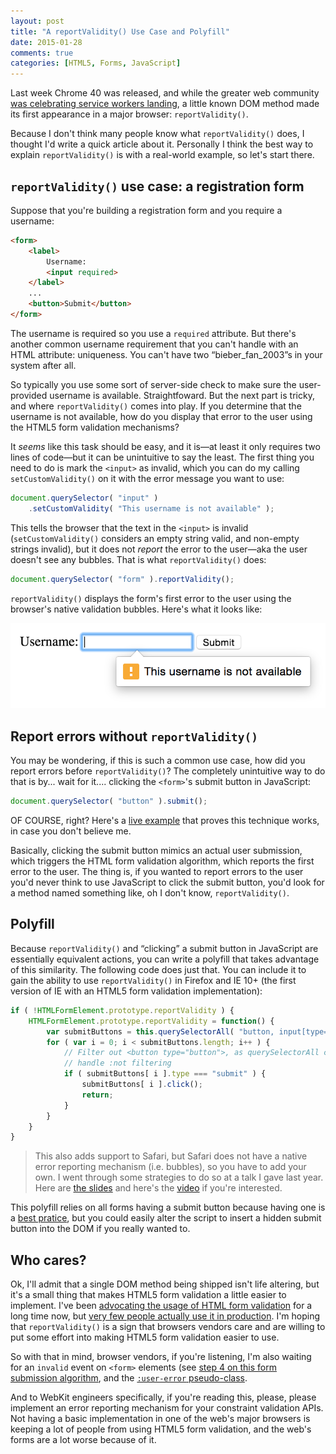 ```yaml
---
layout: post
title: "A reportValidity() Use Case and Polyfill"
date: 2015-01-28
comments: true
categories: [HTML5, Forms, JavaScript]
---
```


Last week Chrome 40 was released, and while the greater web community [was celebrating service workers landing](https://twitter.com/addyosmani/status/558051510840356864), a little known DOM method made its first appearance in a major browser: `reportValidity()`.

Because I don't think many people know what `reportValidity()` does, I thought I'd write a quick article about it. Personally I think the best way to explain `reportValidity()` is with a real-world example, so let's start there.

## `reportValidity()` use case: a registration form

Suppose that you're building a registration form and you require a username:

``` html
<form>
    <label>
        Username:
        <input required>
    </label>
    ...
    <button>Submit</button>
</form>
```

The username is required so you use a `required` attribute. But there's another common username requirement that you can't handle with an HTML attribute: uniqueness. You can't have two “bieber_fan_2003”s in your system after all.

So typically you use some sort of server-side check to make sure the user-provided username is available. Straightfoward. But the next part is tricky, and where `reportValidity()` comes into play. If you determine that the username is not available, how do you display that error to the user using the HTML5 form validation mechanisms?

It *seems* like this task should be easy, and it is—at least it only requires two lines of code—but it can be unintuitive to say the least. The first thing you need to do is mark the `<input>` as invalid, which you can do my calling `setCustomValidity()` on it with the error message you want to use:

``` javascript
document.querySelector( "input" )
    .setCustomValidity( "This username is not available" );
```

This tells the browser that the text in the `<input>` is invalid (`setCustomValidity()` considers an empty string valid, and non-empty strings invalid), but it does not *report* the error to the user—aka the user doesn't see any bubbles. That is what `reportValidity()` does:

``` javascript
document.querySelector( "form" ).reportValidity();
```

`reportValidity()` displays the form's first error to the user using the browser's native validation bubbles. Here's what it looks like:

<img src="/images/posts/2015-01-28/error-message.png" alt="">

## Report errors without `reportValidity()`

You may be wondering, if this is such a common use case, how did you report errors before `reportValidity()`? The completely unintuitive way to do that is by...  wait for it.... clicking the `<form>`'s submit button in JavaScript:

``` javascript
document.querySelector( "button" ).submit();
```

OF COURSE, right? Here's a [live example](http://jsfiddle.net/tj_vantoll/fdofmt7o/) that proves this technique works, in case you don't believe me.

Basically, clicking the submit button mimics an actual user submission, which triggers the HTML form validation algorithm, which reports the first error to the user. The thing is, if you wanted to report errors to the user you'd never think to use JavaScript to click the submit button, you'd look for a method named something like, oh I don't know, `reportValidity()`.

## Polyfill

Because `reportValidity()` and “clicking” a submit button in JavaScript are essentially equivalent actions, you can write a polyfill that takes advantage of this similarity. The following code does just that. You can include it to gain the ability to use `reportValidity()` in Firefox and IE 10+ (the first version of IE with an HTML5 form validation implementation):

``` javascript
if ( !HTMLFormElement.prototype.reportValidity ) {
    HTMLFormElement.prototype.reportValidity = function() {
        var submitButtons = this.querySelectorAll( "button, input[type=submit]" );
        for ( var i = 0; i < submitButtons.length; i++ ) {
            // Filter out <button type="button">, as querySelectorAll can't
            // handle :not filtering
            if ( submitButtons[ i ].type === "submit" ) {
                submitButtons[ i ].click();
                return;
            }
        }
    }
}
```

> This also adds support to Safari, but Safari does not have a native error reporting mechanism (i.e. bubbles), so you have to add your own. I went through some strategies to do so at a talk I gave last year. Here are [the slides](http://tjvantoll.com/speaking/slides/Constraint-Validation/Chicago/) and here's the [video](https://www.youtube.com/watch?v=8qvjhMr6UGM&list=PL-0yjdC10QYpmXI3l-PGK1od4kTWOjm_A&index=12) if you're interested.

This polyfill relies on all forms having a submit button because having one is a [best pratice](http://www.smashingmagazine.com/2014/05/21/mobile-accessibility-why-care-what-can-you-do/), but you could easily alter the script to insert a hidden submit button into the DOM if you really wanted to.

## Who cares?

Ok, I'll admit that a single DOM method being shipped isn't life altering, but it's a small thing that makes HTML5 form validation a little easier to implement. I've been [advocating the usage of HTML form validation](http://tjvantoll.com/speaking/slides/Constraint-Validation/Atlanta/) for a long time now, but [very few people actually use it in production](https://www.youtube.com/watch?v=8qvjhMr6UGM&list=PL-0yjdC10QYpmXI3l-PGK1od4kTWOjm_A&index=12). I'm hoping that `reportValidity()` is a sign that browsers vendors care and are willing to put some effort into making HTML5 form validation easier to use.

So with that in mind, browser vendors, if you're listening, I'm also waiting for an `invalid` event on `<form>` elements (see [step 4 on this form submission algorithm](http://www.w3.org/html/wg/drafts/html/master/forms.html#form-submission-algorithm), and the [`:user-error` pseudo-class](http://dev.w3.org/csswg/selectors-4/#user-pseudos).

And to WebKit engineers specifically, if you're reading this, please, please implement an error reporting mechanism for your constraint validation APIs. Not having a basic implementation in one of the web's major browsers is keeping a lot of people from using HTML5 form validation, and the web's forms are a lot worse because of it.
